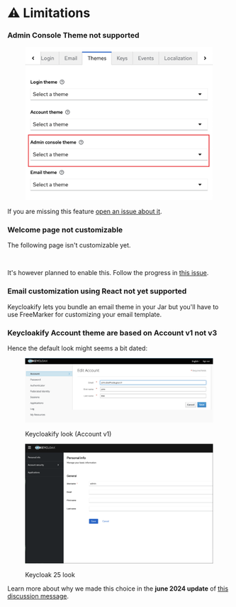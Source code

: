 # ⚠️ Limitations

### Admin Console Theme not supported

<figure><img src="../.gitbook/assets/Admin_console_theme_not_supported.png" alt=""><figcaption></figcaption></figure>

If you are missing this feature [open an issue about it](https://github.com/InseeFrLab/keycloakify/issues/new).

### Welcome page not customizable

The following page isn't customizable yet.

<figure><img src="../.gitbook/assets/image (79).png" alt="" width="563"><figcaption></figcaption></figure>

It's however planned to enable this. Follow the progress in [this issue](https://github.com/keycloakify/keycloakify/issues/148).

### Email customization using React not yet supported

Keycloakify lets you bundle an email theme in your Jar but you'll have to use FreeMarker for customizing your email template.

### Keycloakify Account theme are based on Account v1 not v3

Hence the default look might seems a bit dated:

<figure><img src="../.gitbook/assets/image (108).png" alt=""><figcaption><p>Keycloakify look (Account v1)</p></figcaption></figure>

<figure><img src="../.gitbook/assets/image (109).png" alt=""><figcaption><p>Keycloak 25 look</p></figcaption></figure>

Learn more about why we made this choice in the **june 2024 update** of [this discussion message](https://github.com/keycloakify/keycloakify/discussions/346#discussioncomment-5889791).
